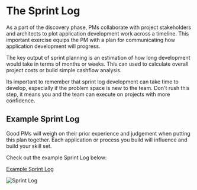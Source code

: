# The Sprint Log

As a part of the discovery phase, PMs collaborate with project stakeholders and architects to plot application development work across a timeline. This important exercise equips the PM with a plan for communicating how application development will progress.

The key output of sprint planning is an estimation of how long  development would take in terms of months or weeks. This can used to calculate overall project costs or build simple cashflow analysis. 

Its important to remember that sprint log development can take time to develop, especially if the problem space is new to the team. Don't rush this step, it means you and the team can execute on projects with more confidence. 

## Example Sprint Log
Good PMs will weigh on their prior experience and judgement when putting this plan together. Each application or process you build will influence and build your skill set. 

Check out the example Sprint Log below: 

[Example Sprint Log](https://drive.google.com/open?id=1CD7V6DUPGckxoIyhSZiIfpQvqnAEvYEG1gM949-iJ4w)

![Sprint Log](/sprintlog.jpeg)


<comments/>
